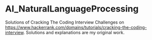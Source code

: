 # AI_NaturalLanguageProcessing
Solutions of Cracking The Coding Interview Challenges on https://www.hackerrank.com/domains/tutorials/cracking-the-coding-interview.
Solutions and explanations are my original work.
